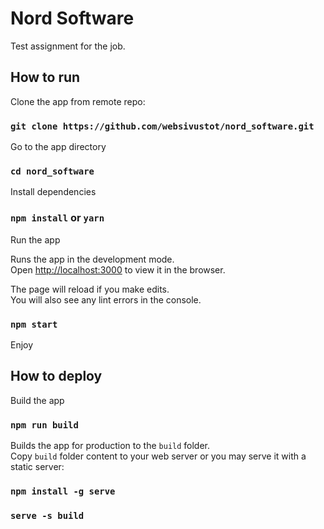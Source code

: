 # Nord Software

Test assignment for the job.

## How to run

Clone the app from remote repo:

### `git clone https://github.com/websivustot/nord_software.git`

Go to the app directory

### `cd nord_software`

Install dependencies

### `npm install` or `yarn`

Run the app

Runs the app in the development mode.\
Open [http://localhost:3000](http://localhost:3000) to view it in the browser.

The page will reload if you make edits.\
You will also see any lint errors in the console.

### `npm start`

Enjoy

## How to deploy

Build the app

### `npm run build`

Builds the app for production to the `build` folder.\
Copy `build` folder content to your web server or you may serve it with a static server:

### `npm install -g serve`

### `serve -s build`
